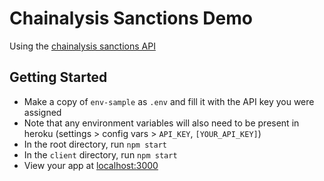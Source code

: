 # Chainalysis Sanctions Demo

Using the [chainalysis sanctions API](https://public.chainalysis.com/docs/index.html)

## Getting Started

* Make a copy of `env-sample` as `.env` and fill it with the API key you were assigned
* Note that any environment variables will also need to be present in heroku (settings > config vars > `API_KEY`, `[YOUR_API_KEY]`)
* In the root directory, run `npm start`
* In the `client` directory, run `npm start`
* View your app at [localhost:3000](https://localhost:3000)